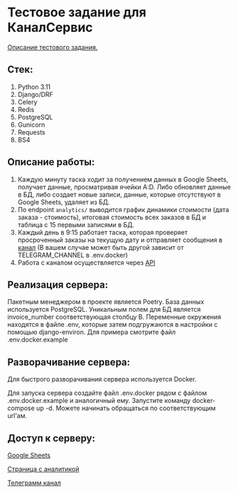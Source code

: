 # Тестовое задание для КаналСервис

[Описание тестового задания.](https://github.com/192117/CanalServisProject/blob/master/Task_descriptions.mht)

## Стек:

1. Python 3.11
2. Django/DRF
3. Celery
4. Redis
5. PostgreSQL
6. Gunicorn
7. Requests
8. BS4

## Описание работы:

1. Каждую минуту таска ходит за получением данных в Google Sheets, получает данные, просматривая ячейки A:D. 
Либо обновляет данные в БД, либо создает новые записи, данные, которые отсутствуют в Google Sheets, удаляет из БД.
2. По endpoint `analytics/` выводится график динамики стоимости (дата заказа - стоимость), итоговая стоимость всех 
заказов в БД и таблица с 15 первыми записями в БД. 
3. Каждый день в 9:15 работает таска, которая проверяет просроченный заказы на текущую дату и отправляет сообщения в
[канал](https://t.me/Notifications192117) (В вашем случае может быть другой зависит от TELEGRAM_CHANNEL в .env.docker)
4. Работа с каналом осуществляется через [API](https://api.telegram.org/)

## Реализация сервера:

Пакетным менеджером в проекте является Poetry.
База данных используется PostgreSQL. Уникальным полем для БД является invoice_number соответствующая столбцу B.
Переменные окружения находятся в файле .env, которые затем подгружаются в настройки с помощью django-environ. 
Для примера смотрите файл .env.docker.example 

## Разворачивание сервера:

Для быстрого разворачивания сервера используется Docker.

Для запуска сервера создайте файл .env.docker рядом с файлом .env.docker.example и аналогичный ему.
Запустите команду docker-compose up -d.
Можете начинать обращаться по соответствующим url'ам.

## Доступ к серверу:

[Google Sheets](https://docs.google.com/spreadsheets/d/1o2YLMwD7-J-ZiHhuH2tFmklQdMfxPaiqb3hSI7wIt4Y/edit?usp=sharing)

[Страница с аналитикой](http://5.104.108.168:8005/analytics/)

[Телеграмм канал](https://t.me/Notifications192117)
